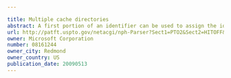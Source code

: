 ```yaml
---

title: Multiple cache directories
abstract: A first portion of an identifier can be used to assign the identifier to a slot in a first directory. The identifier can identify a cache unit in a cache. It can be determined whether assignment of the identifier to the slot in the first directory will result in the identifier and one or more other identifiers being assigned to the same slot in the first directory. If so, then the technique can include (1) using a second portion of the identifier to assign the identifier to a slot in a second directory; and (2) assigning the one or more other identifiers to one or more slots in the second directory. In addition, it can be determined whether a directory in a cache lookup data structure includes more than one pointer. If not, then a parent pointer that points to the subject directory can be removed.
url: http://patft.uspto.gov/netacgi/nph-Parser?Sect1=PTO2&Sect2=HITOFF&p=1&u=%2Fnetahtml%2FPTO%2Fsearch-adv.htm&r=1&f=G&l=50&d=PALL&S1=08161244&OS=08161244&RS=08161244
owner: Microsoft Corporation
number: 08161244
owner_city: Redmond
owner_country: US
publication_date: 20090513
---
```

